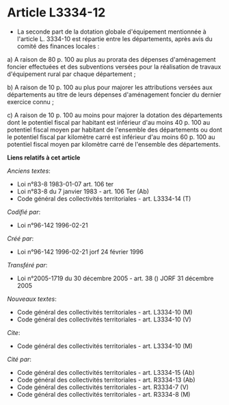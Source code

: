 # Article L3334-12

- La seconde part de la dotation globale d'équipement mentionnée à l'article L. 3334-10 est répartie entre les départements,
après avis du comité des finances locales :

a) A raison de 80 p. 100 au plus au prorata des dépenses d'aménagement foncier effectuées et des subventions versées pour la
réalisation de travaux d'équipement rural par chaque département ;

b) A raison de 10 p. 100 au plus pour majorer les attributions versées aux départements au titre de leurs dépenses
d'aménagement foncier du dernier exercice connu ;

c) A raison de 10 p. 100 au moins pour majorer la dotation des départements dont le potentiel fiscal par habitant est
inférieur d'au moins 40 p. 100 au potentiel fiscal moyen par habitant de l'ensemble des départements ou dont le potentiel
fiscal par kilomètre carré est inférieur d'au moins 60 p. 100 au potentiel fiscal moyen par kilomètre carré de l'ensemble des
départements.

**Liens relatifs à cet article**

_Anciens textes_:

  - Loi n°83-8 1983-01-07 art. 106 ter
  - Loi n°83-8 du 7 janvier 1983 - art. 106 Ter (Ab)
  - Code général des collectivités territoriales - art. L3334-14 (T)

_Codifié par_:

  - Loi n°96-142 1996-02-21

_Créé par_:

  - Loi n°96-142 1996-02-21 jorf 24 février 1996

_Transféré par_:

  - Loi n°2005-1719 du 30 décembre 2005 - art. 38 () JORF 31 décembre 2005

_Nouveaux textes_:

  - Code général des collectivités territoriales - art. L3334-10 (M)
  - Code général des collectivités territoriales - art. L3334-10 (V)

_Cite_:

  - Code général des collectivités territoriales - art. L3334-10 (M)

_Cité par_:

  - Code général des collectivités territoriales - art. L3334-15 (Ab)
  - Code général des collectivités territoriales - art. R3334-13 (Ab)
  - Code général des collectivités territoriales - art. R3334-7 (V)
  - Code général des collectivités territoriales - art. R3334-8 (M)
